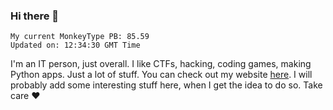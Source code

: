 ### Hi there 👋
<!-- PB START -->
```
My current MonkeyType PB: 85.59
Updated on: 12:34:30 GMT Time
```
<!-- PB END -->
I'm an IT person, just overall. I like CTFs, hacking, coding games, making Python apps. Just a lot of stuff.
You can check out my website [here](https://skill3472.github.io/).
I will probably add some interesting stuff here, when I get the idea to do so. Take care ❤️
